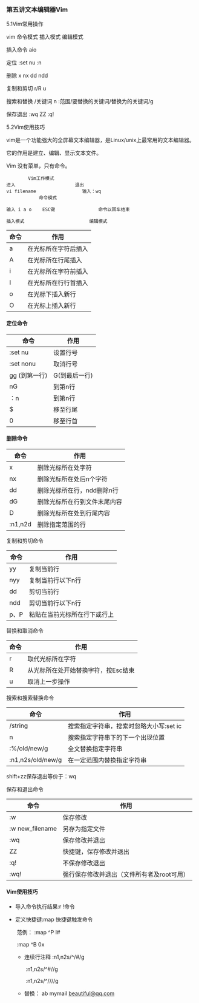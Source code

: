 ### 第五讲文本编辑器Vim

5.1Vim常用操作

vim 命令模式	插入模式	编辑模式

插入命令	aio

定位		:set nu		:n

删除		x 	nx	dd	ndd

复制和剪切	r/R		u

搜索和替换	/关键词	n	:范围/要替换的关键词/替换为的关键词/g

保存退出		:wq		ZZ		:q!

5.2Vim使用技巧

vim是一个功能强大的全屏幕文本编辑器，是Linux/unix上最常用的文本编辑器。

它的作用是建立、编辑、显示文本文件。

Vim 没有菜单，只有命令。



```
		Vim工作模式
进入						退出
vi filename					输入：wq
			命令模式
			
输入 i a o	ESC键				命令以回车结束

插入模式						编辑模式
```



| 命令   | 作用         |
| ---- | ---------- |
| a    | 在光标所在字符后插入 |
| A    | 在光标所在行尾插入  |
| i    | 在光标所在字符前插入 |
| I    | 在光标所在行行首插入 |
| o    | 在光标下插入新行   |
| O    | 在光标上插入新行   |

#### 定位命令

| 命令         | 作用       |
| ---------- | -------- |
| :set nu    | 设置行号     |
| :set nonu  | 取消行号     |
| gg  (到第一行) | G(到最后一行) |
| nG         | 到第n行     |
| ：n         | 到第n行     |
| $          | 移至行尾     |
| 0          | 移至行首     |

#### 删除命令

| 命令      | 作用              |
| ------- | --------------- |
| x       | 删除光标所在处字符       |
| nx      | 删除光标所在处后n个字符    |
| dd      | 删除光标所在行，ndd删除n行 |
| dG      | 删除光标所在行到文件末尾内容  |
| D       | 删除光标所在处到行尾内容    |
| :n1,n2d | 删除指定范围的行        |

复制和剪切命令

| 命令   | 作用             |
| ---- | -------------- |
| yy   | 复制当前行          |
| nyy  | 复制当前行以下n行      |
| dd   | 剪切当前行          |
| ndd  | 剪切当前行以下n行      |
| p、P  | 粘贴在当前光标所在行下或行上 |

替换和取消命令

| 命令   | 作用                  |
| ---- | ------------------- |
| r    | 取代光标所在字符            |
| R    | 从光标所在处开始替换字符，按Esc结束 |
| u    | 取消上一步操作             |

搜索和搜索替换命令

| 命令                | 作用                      |
| ----------------- | ----------------------- |
| /string           | 搜索指定字符串，搜索时忽略大小写:set ic |
| n                 | 搜索指定字符串下的下一个出现位置        |
| :%/old/new/g      | 全文替换指定字符串               |
| :n1,n2s/old/new/g | 在一定范围内替换指定字符串           |

shift+zz保存退出等价于：wq

保存和退出命令

| 命令              | 作用                      |
| --------------- | ----------------------- |
| :w              | 保存修改                    |
| :w new_filename | 另存为指定文件                 |
| :wq             | 保存修改并退出                 |
| ZZ              | 快捷键，保存修改并退出             |
| :q!             | 不保存修改退出                 |
| :wq!            | 强行保存修改并退出（文件所有者及root可用） |

#### Vim使用技巧

- 导入命令执行结果:r !命令

- 定义快捷键:map  快捷键触发命令

  ​	范例：	:map ^P I#<ESC>

  ​			:map  ^B 0x

  - 连续行注释  :n1,n2s/^/#/g

    ​		    :n1,n2s/^#//g

    ​		    :n1,n2s/^/\/\//g

  - 替换：  ab mymail  beautiful@qq.com